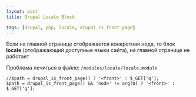 ```yaml
---
layout: post
title: Drupal Locale Block

tags: [drupal, php, locale, drupal_is_front_page]
---
```


Если на главной странице отображается конкретная нода, то блок **locale** (отображающий доступные языки сайта), на главной странице не работает

Проблема лечиться в файле: `/modules/locale/locale.module`

    //$path = drupal_is_front_page() ? '<front>' : $_GET['q'];
    $path = drupal_is_front_page() && 'node' != arg(0) ? '<front>' : $_GET['q'];
